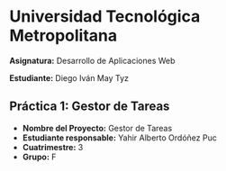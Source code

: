 # Universidad Tecnológica Metropolitana

**Asignatura:** Desarrollo de Aplicaciones Web

**Estudiante:** Diego Iván May Tyz

## Práctica 1: Gestor de Tareas

- **Nombre del Proyecto:** Gestor de Tareas
- **Estudiante responsable:** Yahir Alberto Ordóñez Puc
- **Cuatrimestre:** 3
- **Grupo:** F
